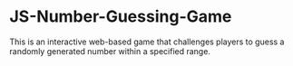 # JS-Number-Guessing-Game
This is an interactive web-based game that challenges players to guess a randomly generated number within a specified range.
